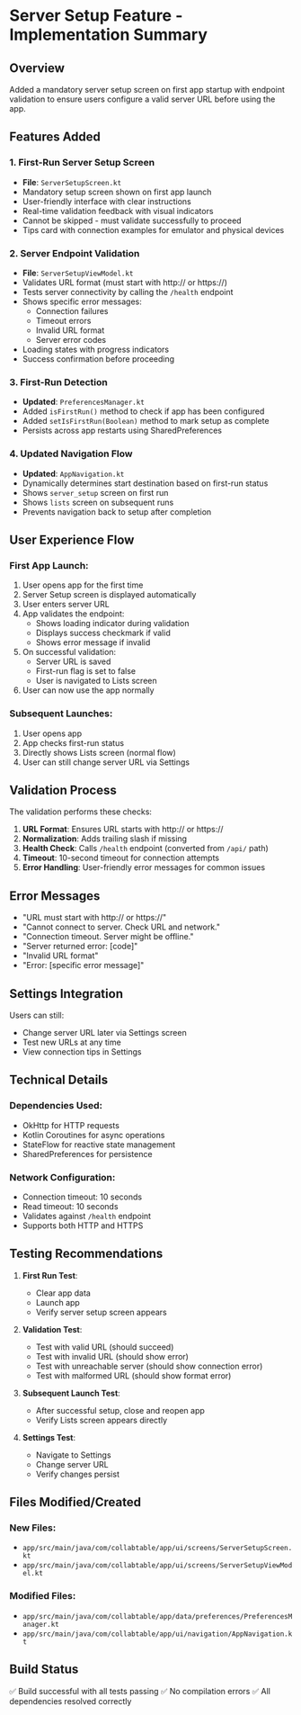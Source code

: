 # Server Setup Feature - Implementation Summary

## Overview
Added a mandatory server setup screen on first app startup with endpoint validation to ensure users configure a valid server URL before using the app.

## Features Added

### 1. First-Run Server Setup Screen
- **File**: `ServerSetupScreen.kt`
- Mandatory setup screen shown on first app launch
- User-friendly interface with clear instructions
- Real-time validation feedback with visual indicators
- Cannot be skipped - must validate successfully to proceed
- Tips card with connection examples for emulator and physical devices

### 2. Server Endpoint Validation
- **File**: `ServerSetupViewModel.kt`
- Validates URL format (must start with http:// or https://)
- Tests server connectivity by calling the `/health` endpoint
- Shows specific error messages:
  - Connection failures
  - Timeout errors
  - Invalid URL format
  - Server error codes
- Loading states with progress indicators
- Success confirmation before proceeding

### 3. First-Run Detection
- **Updated**: `PreferencesManager.kt`
- Added `isFirstRun()` method to check if app has been configured
- Added `setIsFirstRun(Boolean)` method to mark setup as complete
- Persists across app restarts using SharedPreferences

### 4. Updated Navigation Flow
- **Updated**: `AppNavigation.kt`
- Dynamically determines start destination based on first-run status
- Shows `server_setup` screen on first run
- Shows `lists` screen on subsequent runs
- Prevents navigation back to setup after completion

## User Experience Flow

### First App Launch:
1. User opens app for the first time
2. Server Setup screen is displayed automatically
3. User enters server URL
4. App validates the endpoint:
   - Shows loading indicator during validation
   - Displays success checkmark if valid
   - Shows error message if invalid
5. On successful validation:
   - Server URL is saved
   - First-run flag is set to false
   - User is navigated to Lists screen
6. User can now use the app normally

### Subsequent Launches:
1. User opens app
2. App checks first-run status
3. Directly shows Lists screen (normal flow)
4. User can still change server URL via Settings

## Validation Process

The validation performs these checks:
1. **URL Format**: Ensures URL starts with http:// or https://
2. **Normalization**: Adds trailing slash if missing
3. **Health Check**: Calls `/health` endpoint (converted from `/api/` path)
4. **Timeout**: 10-second timeout for connection attempts
5. **Error Handling**: User-friendly error messages for common issues

## Error Messages

- "URL must start with http:// or https://"
- "Cannot connect to server. Check URL and network."
- "Connection timeout. Server might be offline."
- "Server returned error: [code]"
- "Invalid URL format"
- "Error: [specific error message]"

## Settings Integration

Users can still:
- Change server URL later via Settings screen
- Test new URLs at any time
- View connection tips in Settings

## Technical Details

### Dependencies Used:
- OkHttp for HTTP requests
- Kotlin Coroutines for async operations
- StateFlow for reactive state management
- SharedPreferences for persistence

### Network Configuration:
- Connection timeout: 10 seconds
- Read timeout: 10 seconds
- Validates against `/health` endpoint
- Supports both HTTP and HTTPS

## Testing Recommendations

1. **First Run Test**:
   - Clear app data
   - Launch app
   - Verify server setup screen appears

2. **Validation Test**:
   - Test with valid URL (should succeed)
   - Test with invalid URL (should show error)
   - Test with unreachable server (should show connection error)
   - Test with malformed URL (should show format error)

3. **Subsequent Launch Test**:
   - After successful setup, close and reopen app
   - Verify Lists screen appears directly

4. **Settings Test**:
   - Navigate to Settings
   - Change server URL
   - Verify changes persist

## Files Modified/Created

### New Files:
- `app/src/main/java/com/collabtable/app/ui/screens/ServerSetupScreen.kt`
- `app/src/main/java/com/collabtable/app/ui/screens/ServerSetupViewModel.kt`

### Modified Files:
- `app/src/main/java/com/collabtable/app/data/preferences/PreferencesManager.kt`
- `app/src/main/java/com/collabtable/app/ui/navigation/AppNavigation.kt`

## Build Status
✅ Build successful with all tests passing
✅ No compilation errors
✅ All dependencies resolved correctly
